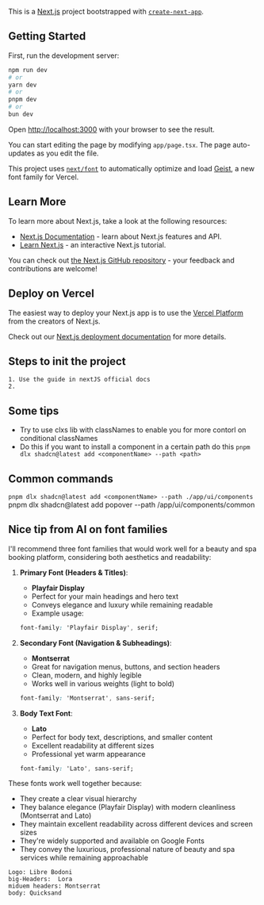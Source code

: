 This is a [Next.js](https://nextjs.org) project bootstrapped with [`create-next-app`](https://nextjs.org/docs/app/api-reference/cli/create-next-app).

## Getting Started

First, run the development server:

```bash
npm run dev
# or
yarn dev
# or
pnpm dev
# or
bun dev
```

Open [http://localhost:3000](http://localhost:3000) with your browser to see the result.

You can start editing the page by modifying `app/page.tsx`. The page auto-updates as you edit the file.

This project uses [`next/font`](https://nextjs.org/docs/app/building-your-application/optimizing/fonts) to automatically optimize and load [Geist](https://vercel.com/font), a new font family for Vercel.

## Learn More

To learn more about Next.js, take a look at the following resources:

- [Next.js Documentation](https://nextjs.org/docs) - learn about Next.js features and API.
- [Learn Next.js](https://nextjs.org/learn) - an interactive Next.js tutorial.

You can check out [the Next.js GitHub repository](https://github.com/vercel/next.js) - your feedback and contributions are welcome!

## Deploy on Vercel

The easiest way to deploy your Next.js app is to use the [Vercel Platform](https://vercel.com/new?utm_medium=default-template&filter=next.js&utm_source=create-next-app&utm_campaign=create-next-app-readme) from the creators of Next.js.

Check out our [Next.js deployment documentation](https://nextjs.org/docs/app/building-your-application/deploying) for more details.

## Steps to init the project
    1. Use the guide in nextJS official docs
    2. 

## Some tips
- Try to use clxs lib with classNames to enable you for more contorl on conditional classNames
- Do this if you want to install a component in a certain path do this `pnpm dlx shadcn@latest add <componentName> --path <path>`

## Common commands
`pnpm dlx shadcn@latest add <componentName> --path ./app/ui/components`
pnpm dlx shadcn@latest add popover --path /app/ui/components/common
## Nice tip from AI on font families
I'll recommend three font families that would work well for a beauty and spa booking platform, considering both aesthetics and readability:

1. **Primary Font (Headers & Titles)**:
   - **Playfair Display**
   - Perfect for your main headings and hero text
   - Conveys elegance and luxury while remaining readable
   - Example usage:
   ```css
   font-family: 'Playfair Display', serif;
   ```

2. **Secondary Font (Navigation & Subheadings)**:
   - **Montserrat**
   - Great for navigation menus, buttons, and section headers
   - Clean, modern, and highly legible
   - Works well in various weights (light to bold)
   ```css
   font-family: 'Montserrat', sans-serif;
   ```

3. **Body Text Font**:
   - **Lato**
   - Perfect for body text, descriptions, and smaller content
   - Excellent readability at different sizes
   - Professional yet warm appearance
   ```css
   font-family: 'Lato', sans-serif;
   ```


These fonts work well together because:
- They create a clear visual hierarchy
- They balance elegance (Playfair Display) with modern cleanliness (Montserrat and Lato)
- They maintain excellent readability across different devices and screen sizes
- They're widely supported and available on Google Fonts
- They convey the luxurious, professional nature of beauty and spa services while remaining approachable

```
Logo: Libre Bodoni
big-Headers:  Lora
miduem headers: Montserrat
body: Quicksand
```